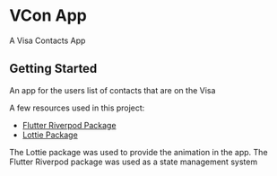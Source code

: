# VCon App

A Visa Contacts App

## Getting Started

An app for the users list of contacts that are on the Visa

A few resources used in this project:

- [Flutter Riverpod Package](https://pub.dev/packages/flutter_riverpod)
- [Lottie Package](https://pub.dev/packages/lottie)

The Lottie package was used to provide the animation in the app.
The Flutter Riverpod package was used as a state management system 
